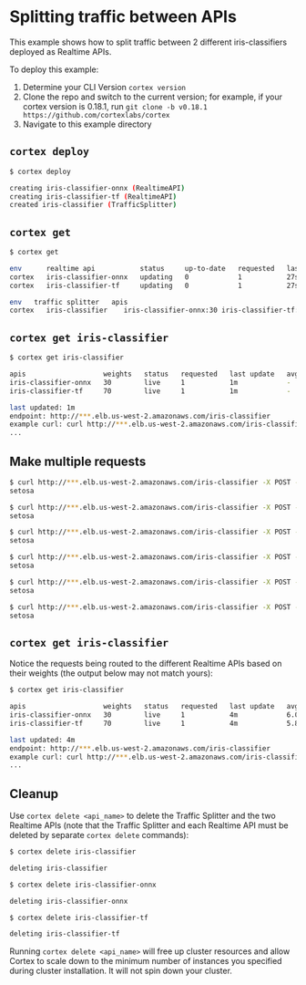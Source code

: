 # Splitting traffic between APIs

This example shows how to split traffic between 2 different iris-classifiers deployed as Realtime APIs.

To deploy this example:

1. Determine your CLI Version `cortex version`
1. Clone the repo and switch to the current version; for example, if your cortex version is 0.18.1, run `git clone -b v0.18.1 https://github.com/cortexlabs/cortex`
1. Navigate to this example directory

## `cortex deploy`

```bash
$ cortex deploy

creating iris-classifier-onnx (RealtimeAPI)
creating iris-classifier-tf (RealtimeAPI)
created iris-classifier (TrafficSplitter)
```

## `cortex get`

```bash
$ cortex get

env      realtime api           status     up-to-date   requested   last update   avg request   2XX
cortex   iris-classifier-onnx   updating   0            1           27s           -             -
cortex   iris-classifier-tf     updating   0            1           27s           -             -

env   traffic splitter   apis                                            last update
cortex   iris-classifier    iris-classifier-onnx:30 iris-classifier-tf:70   27s
```

## `cortex get iris-classifier`

```bash
$ cortex get iris-classifier

apis                   weights   status   requested   last update   avg request   2XX   5XX
iris-classifier-onnx   30        live     1           1m            -             -     -
iris-classifier-tf     70        live     1           1m            -             -     -

last updated: 1m
endpoint: http://***.elb.us-west-2.amazonaws.com/iris-classifier
example curl: curl http://***.elb.us-west-2.amazonaws.com/iris-classifier -X POST -H "Content-Type: application/json" -d @sample.json
...
```

## Make multiple requests

```bash
$ curl http://***.elb.us-west-2.amazonaws.com/iris-classifier -X POST -H "Content-Type: application/json" -d @sample.json
setosa

$ curl http://***.elb.us-west-2.amazonaws.com/iris-classifier -X POST -H "Content-Type: application/json" -d @sample.json
setosa

$ curl http://***.elb.us-west-2.amazonaws.com/iris-classifier -X POST -H "Content-Type: application/json" -d @sample.json
setosa

$ curl http://***.elb.us-west-2.amazonaws.com/iris-classifier -X POST -H "Content-Type: application/json" -d @sample.json
setosa

$ curl http://***.elb.us-west-2.amazonaws.com/iris-classifier -X POST -H "Content-Type: application/json" -d @sample.json
setosa

$ curl http://***.elb.us-west-2.amazonaws.com/iris-classifier -X POST -H "Content-Type: application/json" -d @sample.json
setosa
```

## `cortex get iris-classifier`

Notice the requests being routed to the different Realtime APIs based on their weights (the output below may not match yours):

```bash
$ cortex get iris-classifier

apis                   weights   status   requested   last update   avg request   2XX   5XX
iris-classifier-onnx   30        live     1           4m            6.00791 ms    1     -
iris-classifier-tf     70        live     1           4m            5.81867 ms    5     -

last updated: 4m
endpoint: http://***.elb.us-west-2.amazonaws.com/iris-classifier
example curl: curl http://***.elb.us-west-2.amazonaws.com/iris-classifier -X POST -H "Content-Type: application/json" -d @sample.json
...
```

## Cleanup

Use `cortex delete <api_name>` to delete the Traffic Splitter and the two Realtime APIs (note that the Traffic Splitter and each Realtime API must be deleted by separate `cortex delete` commands):

```bash
$ cortex delete iris-classifier

deleting iris-classifier

$ cortex delete iris-classifier-onnx

deleting iris-classifier-onnx

$ cortex delete iris-classifier-tf

deleting iris-classifier-tf
```

Running `cortex delete <api_name>` will free up cluster resources and allow Cortex to scale down to the minimum number of instances you specified during cluster installation. It will not spin down your cluster.
